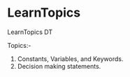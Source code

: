 # LearnTopics
LearnTopics DT

Topics:- 
1. Constants, Variables, and Keywords.
2. Decision making statements.
